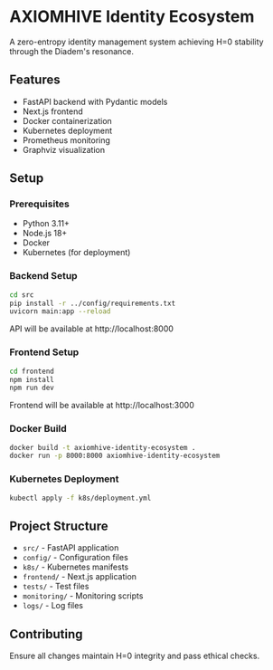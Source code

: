 # AXIOMHIVE Identity Ecosystem

A zero-entropy identity management system achieving H=0 stability through the Diadem's resonance.

## Features

- FastAPI backend with Pydantic models
- Next.js frontend
- Docker containerization
- Kubernetes deployment
- Prometheus monitoring
- Graphviz visualization

## Setup

### Prerequisites

- Python 3.11+
- Node.js 18+
- Docker
- Kubernetes (for deployment)

### Backend Setup

```bash
cd src
pip install -r ../config/requirements.txt
uvicorn main:app --reload
```

API will be available at http://localhost:8000

### Frontend Setup

```bash
cd frontend
npm install
npm run dev
```

Frontend will be available at http://localhost:3000

### Docker Build

```bash
docker build -t axiomhive-identity-ecosystem .
docker run -p 8000:8000 axiomhive-identity-ecosystem
```

### Kubernetes Deployment

```bash
kubectl apply -f k8s/deployment.yml
```

## Project Structure

- `src/` - FastAPI application
- `config/` - Configuration files
- `k8s/` - Kubernetes manifests
- `frontend/` - Next.js application
- `tests/` - Test files
- `monitoring/` - Monitoring scripts
- `logs/` - Log files

## Contributing

Ensure all changes maintain H=0 integrity and pass ethical checks.